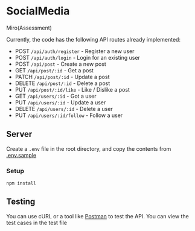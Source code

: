 # SocialMedia
Miro(Assessment)

Currently, the code has the following API routes already implemented:

- POST `/api/auth/register` - Register a new user
- POST `/api/auth/login` - Login for an existing user
- POST `/api/post` - Create a new post
- GET `/api/post/:id` - Get a post
- PATCH `/api/post/:id` - Update a post
- DELETE `/api/post/:id` - Delete a post
- PUT `/api/post/:id/like` - Like / Dislike a post
- GET `/api/users/:id` - Got a user
- PUT `/api/users/:id` - Update a user
- DELETE `/api/users/:id` - Delete a user
- PUT `/api/users/:id/follow` - Follow a user
## Server

Create a `.env` file in the root directory, and copy the contents from [.env.sample](.env.sample)

### Setup

```
npm install
```
## Testing

You can use cURL or a tool like [Postman](https://www.postman.com/) to test the API.
You can view the test cases in the test file
